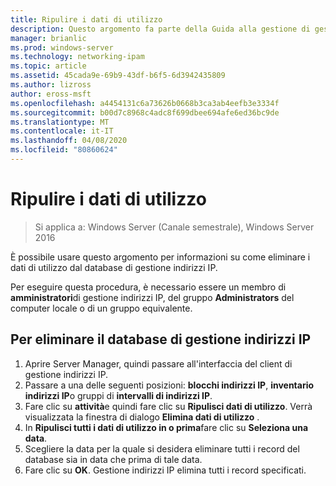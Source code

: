 ```yaml
---
title: Ripulire i dati di utilizzo
description: Questo argomento fa parte della Guida alla gestione di gestione indirizzi IP in Windows Server 2016.
manager: brianlic
ms.prod: windows-server
ms.technology: networking-ipam
ms.topic: article
ms.assetid: 45cada9e-69b9-43df-b6f5-6d3942435809
ms.author: lizross
author: eross-msft
ms.openlocfilehash: a4454131c6a73626b0668b3ca3ab4eefb3e3334f
ms.sourcegitcommit: b00d7c8968c4adc8f699dbee694afe6ed36bc9de
ms.translationtype: MT
ms.contentlocale: it-IT
ms.lasthandoff: 04/08/2020
ms.locfileid: "80860624"
---
```

# <a name="purge-utilization-data"></a>Ripulire i dati di utilizzo

>Si applica a: Windows Server (Canale semestrale), Windows Server 2016

È possibile usare questo argomento per informazioni su come eliminare i dati di utilizzo dal database di gestione indirizzi IP.  

Per eseguire questa procedura, è necessario essere un membro di **amministratori**di gestione indirizzi IP, del gruppo **Administrators** del computer locale o di un gruppo equivalente.

## <a name="to-purge-the-ipam-database"></a>Per eliminare il database di gestione indirizzi IP  
1. Aprire Server Manager, quindi passare all'interfaccia del client di gestione indirizzi IP.
2. Passare a una delle seguenti posizioni: **blocchi indirizzi IP**, **inventario indirizzi IP**o gruppi di **intervalli di indirizzi IP**.  
3. Fare clic su **attività**e quindi fare clic su **Ripulisci dati di utilizzo**. Verrà visualizzata la finestra di dialogo **Elimina dati di utilizzo** .
4. In **Ripulisci tutti i dati di utilizzo in o prima**fare clic su **Seleziona una data**.
5. Scegliere la data per la quale si desidera eliminare tutti i record del database sia in data che prima di tale data.
6. Fare clic su **OK**. Gestione indirizzi IP elimina tutti i record specificati.
